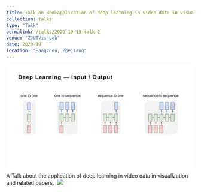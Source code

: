 ```yaml
---
title: Talk on <em>application of deep learning in video data in visualization and related papers</em>."
collection: talks
type: "Talk"
permalink: /talks/2020-10-13-talk-2
venue: "ZJUTVis Lab"
date: 2020-10
location: "Hangzhou, Zhejiang"
---
```


<img src="/images/GroupMeetingReport202010.png" />
A Talk about the application of deep learning in video data in visualization and related papers.&nbsp;&nbsp;<a href="http://TongLi97.github.io/files/GroupMeetingReport202010.pptx"><img src="http://TongLi97.github.io/images/ppt.png" weight="25px" height="25px"/></a>
